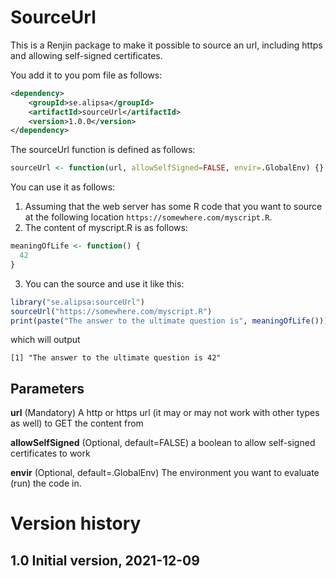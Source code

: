# SourceUrl

This is a Renjin package to make it possible to source an url, including https and allowing self-signed certificates.

You add it to you pom file as follows:
```xml
<dependency>
    <groupId>se.alipsa</groupId>
    <artifactId>sourceUrl</artifactId>
    <version>1.0.0</version>
</dependency>
```
The sourceUrl function is defined as follows:
```r
sourceUrl <- function(url, allowSelfSigned=FALSE, envir=.GlobalEnv) {}
```

You can use it as follows:
1. Assuming that the web server has some R code that you want to source at the following location `https://somewhere.com/myscript.R`.
2. The content of myscript.R is as follows:
```r
meaningOfLife <- function() {
  42
}
```
3. You can the source and use it like this:
```r
library("se.alipsa:sourceUrl")
sourceUrl("https://somewhere.com/myscript.R")
print(paste("The answer to the ultimate question is", meaningOfLife()))
```
which will output
```
[1] "The answer to the ultimate question is 42"
```

## Parameters

__url__ (Mandatory) A http or https url (it may or may not work with other types as well) to GET the content from

__allowSelfSigned__ (Optional, default=FALSE) a boolean to allow self-signed certificates to work

__envir__ (Optional, default=.GlobalEnv) The environment you want to evaluate (run) the code in.


# Version history

## 1.0 Initial version, 2021-12-09